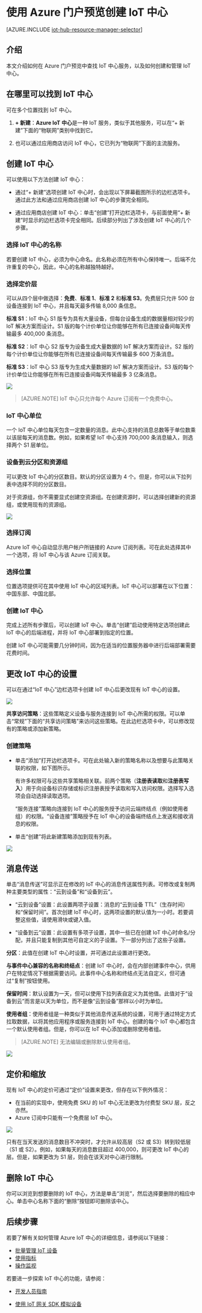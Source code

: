 <properties
	 pageTitle="使用 Azure 门户预览创建 IoT 中心 | Azure"
	 description="概述如何通过 Azure 门户创建和管理 Azure IoT 中心"
	 services="iot-hub"
	 documentationCenter=""
	 authors="dominicbetts"
	 manager="timlt"
	 editor=""/>  


<tags
	 ms.service="iot-hub"
	 ms.devlang="na"
	 ms.topic="article"
	 ms.tgt_pltfrm="na"
	 ms.workload="na"
	 ms.date="09/30/2016"
	 wacn.date="12/12/2016"
	 ms.author="dobett"/>  


# 使用 Azure 门户预览创建 IoT 中心

[AZURE.INCLUDE [iot-hub-resource-manager-selector](../../includes/iot-hub-resource-manager-selector.md)]


## 介绍
本文介绍如何在 Azure 门户预览中查找 IoT 中心服务，以及如何创建和管理 IoT 中心。

## 在哪里可以找到 IoT 中心

可在多个位置找到 IoT 中心。

1. **+ 新建**：**Azure IoT 中心**是一种 IoT 服务，类似于其他服务，可以在“+ 新建”下面的“物联网”类别中找到它。

2. 也可以通过应用商店访问 IoT 中心，它已列为“物联网”下面的主流服务。

## 创建 IoT 中心

可以使用以下方法创建 IoT 中心：

- 通过“+ 新建”选项创建 IoT 中心时，会出现以下屏幕截图所示的边栏选项卡。通过此方法和通过应用商店创建 IoT 中心的步骤完全相同。

- 通过应用商店创建 IoT 中心：单击“创建”打开边栏选项卡，与前面使用“+ 新建”时显示的边栏选项卡完全相同。后续部分列出了涉及创建 IoT 中心的几个步骤。

### 选择 IoT 中心的名称

若要创建 IoT 中心，必须为中心命名。此名称必须在所有中心保持唯一。后端不允许重复的中心，因此，中心的名称越独特越好。

### 选择定价层

可以从四个层中做选择：**免费**、**标准 1**、**标准 2** 和**标准 S3**。免费层只允许 500 台设备连接到 IoT 中心，并且每天最多传输 8,000 条信息。

**标准 S1**：IoT 中心 S1 版专为具有大量设备，但每台设备生成的数据量相对较少的 IoT 解决方案而设计。S1 版的每个计价单位让你能够在所有已连接设备间每天传输最多 400,000 条消息。

**标准 S2**：IoT 中心 S2 版专为设备生成大量数据的 IoT 解决方案而设计。S2 版的每个计价单位让你能够在所有已连接设备间每天传输最多 600 万条消息。

**标准 S3**：IoT 中心 S3 版专为生成大量数据的 IoT 解决方案而设计。S3 版的每个计价单位让你能够在所有已连接设备间每天传输最多 3 亿条消息。

![][4]  


> [AZURE.NOTE] IoT 中心只允许每个 Azure 订阅有一个免费中心。

### IoT 中心单位

一个 IoT 中心单位每天包含一定数量的消息。此中心支持的消息总数等于单位数乘以该层每天的消息数。例如，如果希望 IoT 中心支持 700,000 条消息输入，则选择两个 S1 层单位。

### 设备到云分区和资源组

可以更改 IoT 中心的分区数目。默认的分区设置为 4 个。但是，你可以从下拉列表中选择不同的分区数目。

对于资源组，你不需要显式创建空资源组。在创建资源时，可以选择创建新的资源组，或使用现有的资源组。

![][5]  


### 选择订阅
Azure IoT 中心自动显示用户帐户所链接的 Azure 订阅列表。可在此处选择其中一个选项，将 IoT 中心与该 Azure 订阅关联。

### 选择位置

位置选项提供可在其中使用 IoT 中心的区域列表。IoT 中心可以部署在以下位置：中国东部、中国北部。

### 创建 IoT 中心

完成上述所有步骤后，可以创建 IoT 中心。单击“创建”启动使用特定选项创建此 IoT 中心的后端进程，并将 IoT 中心部署到指定的位置。

创建 IoT 中心可能需要几分钟时间，因为在适当的位置服务器中进行后端部署需要花费时间。

## 更改 IoT 中心的设置

可以在通过“IoT 中心”边栏选项卡创建 IoT 中心后更改现有 IoT 中心的设置。

![][8]

**共享访问策略**：这些策略定义设备与服务连接到 IoT 中心所需的权限。可以单击“常规”下面的“共享访问策略”来访问这些策略。在此边栏选项卡中，可以修改现有的策略或添加新策略。

### 创建策略

- 单击“添加”打开边栏选项卡。可在此处输入新的策略名称以及想要与此策略关联的权限，如下图所示。

	有许多权限可与这些共享策略相关联。前两个策略（**注册表读取**和**注册表写入**）用于向设备标识存储或标识注册表授予读取和写入访问权限。选择写入选项会自动选择读取选项。

 	“服务连接”策略向连接到 IoT 中心的服务授予访问云端终结点（例如使用者组）的权限。“设备连接”策略授予在 IoT 中心的设备端终结点上发送和接收消息的权限。

- 单击“创建”将此新建策略添加到现有列表。

![][10]

## 消息传送

单击“消息传送”可显示正在修改的 IoT 中心的消息传送属性列表。可修改或复制两种主要类型的属性：“云到设备”和“设备到云”。

- “云到设备”设置：此设置两项子设置：消息的“云到设备 TTL”（生存时间）和“保留时间”。首次创建 IoT 中心时，这两项设置的默认值为一小时。若要调整这些值，请使用滑块或键入值。

- “设备到云”设置：此设置有多项子设置，其中一些已在创建 IoT 中心时命名/分配，并且只能复制到其他可自定义的子设置。下一部分列出了这些子设置。

**分区**：此值在创建 IoT 中心时设置，并可通过此设置进行更改。

**与事件中心兼容的名称和终结点**：创建 IoT 中心时，会在内部创建事件中心，供用户在特定情况下根据需要访问。此事件中心名称和终结点无法自定义，但可通过“复制”按钮使用。

**保留时间**：默认设置为一天，但可以使用下拉列表自定义为其他值。此值对于“设备到云”而言是以天为单位，而不是像“云到设备”那样以小时为单位。

**使用者组**：使用者组是一种类似于其他消息传送系统的设置，可用于通过特定方式拉取数据，以将其他应用程序或服务连接到 IoT 中心。创建的每个 IoT 中心都包含一个默认使用者组。但是，你可以在 IoT 中心添加或删除使用者组。

> [AZURE.NOTE] 无法编辑或删除默认使用者组。

![][11]  


## 定价和缩放

现有 IoT 中心的定价可通过“定价”设置来更改，但存在以下例外情况：

- 在当前的实现中，使用免费 SKU 的 IoT 中心无法更改为付费型 SKU 层，反之亦然。
- Azure 订阅中只能有一个免费层 IoT 中心。

![][12]  


只有在当天发送的消息数目不冲突时，才允许从较高层（S2 或 S3）转到较低层（S1 或 S2）。例如，如果每天的消息数目超过 400,000，则可更改 IoT 中心的层。但是，如果更改为 S1 层，则会在该天对中心进行限制。

## 删除 IoT 中心

你可以浏览到想要删除的 IoT 中心，方法是单击“浏览”，然后选择要删除的相应中心。单击中心名称下面的“删除”按钮即可删除该中心。

## 后续步骤

若要了解有关如何管理 Azure IoT 中心的详细信息，请参阅以下链接：

- [批量管理 IoT 设备][lnk-bulk]
- [使用指标][lnk-metrics]
- [操作监视][lnk-monitor]

若要进一步探索 IoT 中心的功能，请参阅：

- [开发人员指南][lnk-devguide]
- [使用 IoT 网关 SDK 模拟设备][lnk-gateway]


  [4]: ./media/iot-hub-create-through-portal/create-iothub.png
  [5]: ./media/iot-hub-create-through-portal/location1.png
  [8]: ./media/iot-hub-create-through-portal/portal-settings.png
  [10]: ./media/iot-hub-create-through-portal/shared-access-policies.png
  [11]: ./media/iot-hub-create-through-portal/messaging-settings.png
  [12]: ./media/iot-hub-create-through-portal/pricing-error.png

[lnk-bulk]: /documentation/articles/iot-hub-bulk-identity-mgmt/
[lnk-metrics]: /documentation/articles/iot-hub-metrics/
[lnk-monitor]: /documentation/articles/iot-hub-operations-monitoring/

[lnk-devguide]: /documentation/articles/iot-hub-devguide/
[lnk-gateway]: /documentation/articles/iot-hub-linux-gateway-sdk-simulated-device/

<!---HONumber=Mooncake_1205_2016-->